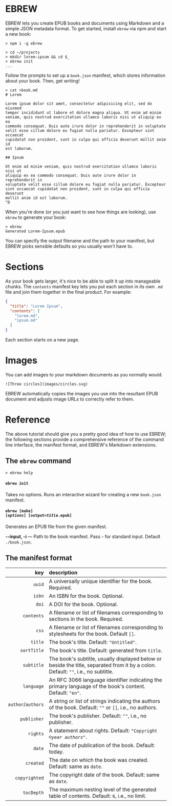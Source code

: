 # EBREW

EBREW lets you create EPUB books and documents using Markdown and a simple JSON metadata format. To get started, install `ebrew` via npm and start a new book:

    > npm i -g ebrew

    > cd ~/projects
    > mkdir lorem-ipsum && cd $_
    > ebrew init
    ...

Follow the prompts to set up a `book.json` manifest, which stores information about your book. Then, get writing!

    > cat >book.md
    # Lorem

    Lorem ipsum dolor sit amet, consectetur adipisicing elit, sed do eiusmod
    tempor incididunt ut labore et dolore magna aliqua. Ut enim ad minim
    veniam, quis nostrud exercitation ullamco laboris nisi ut aliquip ex ea
    commodo consequat. Duis aute irure dolor in reprehenderit in voluptate
    velit esse cillum dolore eu fugiat nulla pariatur. Excepteur sint occaecat
    cupidatat non proident, sunt in culpa qui officia deserunt mollit anim id
    est laborum.

    ## Ipsum

    Ut enim ad minim veniam, quis nostrud exercitation ullamco laboris nisi ut
    aliquip ex ea commodo consequat. Duis aute irure dolor in reprehenderit in
    voluptate velit esse cillum dolore eu fugiat nulla pariatur. Excepteur
    sint occaecat cupidatat non proident, sunt in culpa qui officia deserunt
    mollit anim id est laborum.
    ^D

When you're done (or you just want to see how things are looking), use `ebrew` to generate your book:

    > ebrew
    Generated Lorem-Ipsum.epub

You can specify the output filename and the path to your manifest, but EBREW picks sensible defaults so you usually won't have to.

# Sections

As your book gets larger, it's nice to be able to split it up into manageable chunks. The `contents` manifest key lets you put each section in its own `.md` file and join them together in the final product. For example:

```json
{
  "title": "Lorem Ipsum",
  "contents": [
    "lorem.md",
    "ipsum.md"
  ]
}
```

Each section starts on a new page.

# Images

You can add images to your markdown documents as you normally would.

    ![Three circles](images/circles.svg)

EBREW automatically copies the images you use into the resultant EPUB document and adjusts image URLs to correctly refer to them.

# Reference

The above tutorial should give you a pretty good idea of how to use EBREW; the following sections provide a comprehensive reference of the command line interface, the manifest format, and EBREW's Markdown extensions.

## The `ebrew` command

    > ebrew help

#### `ebrew init`
Takes no options. Runs an interactive wizard for creating a new `book.json` manifest.

#### <code>ebrew [make\] [<em>options</em>\] [output=<em>title</em>.epub]</code>
Generates an EPUB file from the given manifest.

**--input, -i** — Path to the book manifest. Pass - for standard input. Default `./book.json`.

## The manifest format

| key | description |
|----:|:------------|
| `uuid` | A universally unique identifier for the book. Required. |
| `isbn` | An ISBN for the book. Optional. |
| `doi` | A DOI for the book. Optional. |
| `contents` | A filename or list of filenames corresponding to sections in the book. Required. |
| `css` | A filename or list of filenames corresponding to stylesheets for the book. Default `[]`. |
| `title` | The book's title. Default: `"Untitled"`. |
| `sortTitle` | The book's title. Default: generated from `title`. |
| `subtitle` | The book's subtitle, usually displayed below or beside the title, separated from it by a colon. Default: `""`, i.e., no subtitle. |
| `language` | An RFC 3066 language identifier indicating the primary language of the book's content. Default: `"en"`. |
| `author`/`authors` | A string or list of strings indicating the authors of the book. Default: `""` or `[]`, i.e., no authors. |
| `publisher` | The book's publisher. Default: `""`, i.e., no publisher. |
| `rights` | A statement about rights. Default: <code>"Copyright ©<em>year</em> <em>authors</em>"</code>. |
| `date` | The date of publication of the book. Default: today. |
| `created` | The date on which the book was created. Default: same as `date`. |
| `copyrighted` | The copyright date of the book. Default: same as `date`. |
| `tocDepth` | The maximum nesting level of the generated table of contents. Default: `6`, i.e., no limit. |
